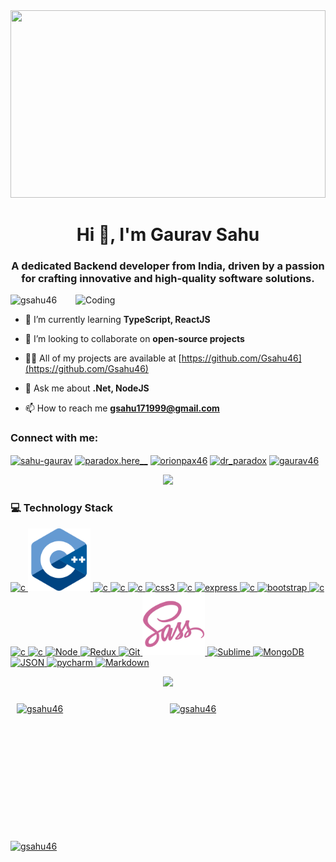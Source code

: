 <img src="https://media3.giphy.com/media/f3iwJFOVOwuy7K6FFw/giphy.gif?cid=ecf05e47iiqqxuavusxhlobfl2gtlor2wsy3dvjqpndhutxm&ep=v1_gifs_related&rid=giphy.gif&ct=g" width="100%" height="300px" />

<h1 align="center">Hi 👋, I'm Gaurav Sahu</h1>
<h3 align="center">A dedicated Backend developer from India, driven by a passion for crafting innovative and high-quality software solutions.</h3>
<img align="right" alt="Coding" width="400" src="https://raw.githubusercontent.com/hasibul-hasan-shuvo/hasibul-hasan-shuvo/main/images/coding-boy.gif">
<p align="left"> <img src="https://komarev.com/ghpvc/?username=gsahu46&label=Profile%20views&color=0e75b6&style=flat" alt="gsahu46" /> </p>

- 🌱 I’m currently learning **TypeScript, ReactJS**

- 👯 I’m looking to collaborate on **open-source projects**

- 👨‍💻 All of my projects are available at [https://github.com/Gsahu46](https://github.com/Gsahu46)

- 💬 Ask me about **.Net, NodeJS**

- 📫 How to reach me **gsahu171999@gmail.com**

<h3 align="left">Connect with me:</h3>
<p align="left">
<a href="https://linkedin.com/in/sahu-gaurav" target="blank"><img align="center" src="https://raw.githubusercontent.com/rahuldkjain/github-profile-readme-generator/master/src/images/icons/Social/linked-in-alt.svg" alt="sahu-gaurav" height="30" width="40" /></a>
<a href="https://instagram.com/paradox.here__" target="blank"><img align="center" src="https://raw.githubusercontent.com/rahuldkjain/github-profile-readme-generator/master/src/images/icons/Social/instagram.svg" alt="paradox.here__" height="30" width="40" /></a>
<a href="https://codeforces.com/profile/orionpax46" target="blank"><img align="center" src="https://raw.githubusercontent.com/rahuldkjain/github-profile-readme-generator/master/src/images/icons/Social/codeforces.svg" alt="orionpax46" height="30" width="40" /></a>
<a href="https://www.leetcode.com/dr_paradox" target="blank"><img align="center" src="https://raw.githubusercontent.com/rahuldkjain/github-profile-readme-generator/master/src/images/icons/Social/leet-code.svg" alt="dr_paradox" height="30" width="40" /></a>
<a href="https://auth.geeksforgeeks.org/user/gaurav46" target="blank"><img align="center" src="https://raw.githubusercontent.com/rahuldkjain/github-profile-readme-generator/master/src/images/icons/Social/geeks-for-geeks.svg" alt="gaurav46" height="30" width="40" /></a>
</p>

<p  align="center">
<img src="https://user-images.githubusercontent.com/73097560/115834477-dbab4500-a447-11eb-908a-139a6edaec5c.gif">  
<h3>💻 Technology Stack</h3>
<p >
<a href="https://www.cprogramming.com/" target="_blank"
    rel="noreferrer"> <img src="https://media.giphy.com/media/klcm8qtSNNcmJZxk9B/giphy.gif"
      alt="c" width="100" height="100" /> </a> 
   <a href="https://www.cplusplus.com/#:~:text=cplusplus.com%20%2D%20The%20C%2B%2B%20Resources%20Network&text=General%20information%20about%20the%20C%2B%2B,Description%20of%20the%20C%2B%2B%20language" target="_blank" rel="noreferrer">
    <img src="https://raw.githubusercontent.com/devicons/devicon/master/icons/cplusplus/cplusplus-original.svg"
      alt="cplusplus" width="100" height="100" /> </a>
   <a href="https://www.python.org/" target="_blank" rel="noreferrer"> <img src="https://i.giphy.com/media/LMt9638dO8dftAjtco/200.webp" width="100" alt="c"/> </a>
<a href="https://www.python.org/" target="_blank" rel="noreferrer"> <img src="https://d3sxshmncs10te.cloudfront.net/icon/free/svg/3029359.svg?token=eyJhbGciOiJoczI1NiIsImtpZCI6ImRlZmF1bHQifQ__.eyJpc3MiOiJkM3N4c2htbmNzMTB0ZS5jbG91ZGZyb250Lm5ldCIsImV4cCI6MTcwNjYyMzg4OSwicSI6bnVsbCwiaWF0IjoxNzA2MzY0Njg5fQ__.31fc2d5b6ee7047efcaeb690e7b4324f40185936c948c1055338879f1eda5b57" width="100" alt="c"/> </a>
   <a href="https://html.com/" target="_blank" rel="noreferrer"> <img src="https://media.giphy.com/media/XAxylRMCdpbEWUAvr8/giphy.gif" width="100" alt="c"/> </a>
   <a href="https://www.w3.org/Style/CSS/Overview.en.html" target="_blank"
    rel="noreferrer"> <img
      src="https://media.giphy.com/media/fsEaZldNC8A1PJ3mwp/giphy.gif" alt="css3"
      width="100" height="100" /> </a>
   <a href="https://www.javascript.com/" target="_blank" rel="noreferrer"> <img src="https://media3.giphy.com/media/ln7z2eWriiQAllfVcn/200w.webp" alt="c" width="100"/> </a>
   <a href="https://expressjs.com" target="_blank"> <img src="https://media.giphy.com/media/wMGYl0PHrdazsC5HGQ/giphy.gif" alt="express" width="100" height="100"/> </a>
   <a href="https://reactjs.org/" target="_blank" rel="noreferrer">  <img src="https://i.giphy.com/media/eNAsjO55tPbgaor7ma/200w.webp" width="100" alt="c"/> </a>
   <a href="https://getbootstrap.com" target="_blank" rel="noreferrer">
    <img src="https://media.giphy.com/media/Sr8xDpMwVKOHUWDVRD/giphy.gif"
      alt="bootstrap" width="100" height="100" /> </a>
   <a href="https://github.com/" target="_blank" rel="noreferrer">  <img src="https://i.giphy.com/media/KzJkzjggfGN5Py6nkT/200.webp" width="100" alt="c"/> </a>
   <a href="https://code.visualstudio.com/" target="_blank" rel="noreferrer"> <img src="https://i.giphy.com/media/IdyAQJVN2kVPNUrojM/200.webp" width="100" alt="c"/> </a>
   <a href="https://www.mysql.com/" target="_blank" rel="noreferrer">  <img src="https://media.giphy.com/media/W71QxkQgCDM1WJYdFz/giphy.gif" width="100"  alt="c"/> </a>
   <a href="https://nodejs.org/en/" target="_blank" rel="noreferrer">  <img src="https://www.svgrepo.com/show/303360/nodejs-logo.svg"  alt="Node" width="100"/> </a>
   <a href="https://redux.js.org/" target="_blank" rel="noreferrer">  <img src="https://cdn.worldvectorlogo.com/logos/redux.svg" width="90" alt="Redux"/> </a>
   <a href="https://git-scm.com/" target="_blank" rel="noreferrer">  <img src="https://media.giphy.com/media/kH1DBkPNyZPOk0BxrM/giphy.gif" width="130"  alt="Git"/> </a>
   <a href="https://sass-lang.com" target="_blank" rel="noreferrer"> <img
      src="https://raw.githubusercontent.com/devicons/devicon/master/icons/sass/sass-original.svg" alt="sass" width="100"
      height="100" />
   <a href="https://www.sublimetext.com/" target="_blank" rel="noreferrer"> <img src="https://media.giphy.com/media/UWt0rhp21JgLwoeFQP/giphy.gif" alt="Sublime" width="80" height="80" />
   <a href="https://www.mongodb.com/" target="_blank" rel="noreferrer"> <img src="https://media.giphy.com/media/tAjb5pyCEBhEb8jWxC/giphy.gif" alt="MongoDB" width="100" height="100" />
   <a href="https://www.json.org/json-en.html" target="_blank" rel="noreferrer"> <img src="https://github.com/LakshaySK106/LakshaySK106/blob/main/the_json.png?raw=true" alt="JSON" width='90' />
   <a href="https://www.jetbrains.com/pycharm/" target="_blank" rel="noreferrer"> <img src="https://media.giphy.com/media/cYU6YcPE5YlJxh6otp/giphy.gif" alt="pycharm" height="100" width="90" />
   <a href="https://www.markdownguide.org/" target="_blank" rel="noreferrer"> <img src="https://cdn.iconscout.com/icon/free/png-256/markdown-3630174-3031306.png" alt="Markdown" height="100" width="100" />
</p>

<p  align="center">
<img src="https://user-images.githubusercontent.com/73097560/115834477-dbab4500-a447-11eb-908a-139a6edaec5c.gif" >   

<div style="display: flex; justify-content: center;">
  <img src="https://github-readme-stats.vercel.app/api/top-langs?username=gsahu46&show_icons=true&locale=en&layout=compact" alt="gsahu46" style="width: 48%;  height: 195px; max-width: 48%;  padding: 10px; object-fit: cover;">
  <img src="https://github-readme-stats.vercel.app/api?username=gsahu46&show_icons=true&locale=en" alt="gsahu46" style="width: 51%; height: 195px; padding: 10px; object-fit: cover;">
</div>


<p><img align="center" src="https://github-readme-streak-stats.herokuapp.com/?user=gsahu46&" alt="gsahu46" style="width: 95%; height: 200px" /></p>




